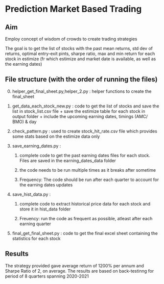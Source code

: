 # Prediction Market Based Trading

## Aim

Employ concept of wisdom of crowds to create trading strategies 

The goal is to get the list of stocks with the past mean returns, std dev of returns, optimal entry-exit pints, sharpe ratio, max and min return for each stock in estimize (fr which estimize and market date is available, as well as the earning dates)


## File structure (with the order of running the files)

0. helper_get_final_sheet.py,helper_2.py : helper functions to create the final_sheet

1. get_data_each_stock_new.py : code to get the list of stocks and save the list in stock_list.csv file + save the estimize table for each stock in output folder + include the upcoming earning dates, timings (AMC/ BMO) & day 

2. check_pattern.py : used to create stock_hit_rate.csv file which provides some stats based on the estimize data only

3. save_earning_dates.py : 
    1. complete code to get the past earning dates files for each stock. Files are saved in the earning_dates_data folder

    2. the code needs to be run multiple times as it breaks after sometime

    3. Frequency: The code should be run after each quarter to account for the earning dates updates

4. save_hist_data.py : 
    1. complete code to extract historical price data for each stock and store it in hist_data folder

    2. Freuency: run the code as frequent as possible, atleast after each earning quarter

5. final_get_final_sheet.py : code to get the final excel sheet containing the statistics for each stock


## Results

The strategy provided gave average return of 1200% per annum and Sharpe Ratio of 2, on average. The results are based on back-testinng for period of 8 quarters spanning 2020-2021

